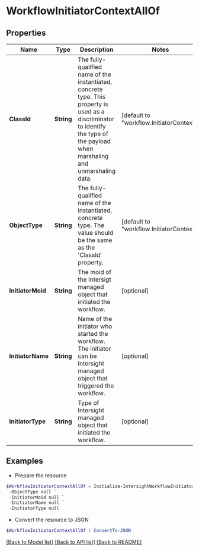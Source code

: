 # WorkflowInitiatorContextAllOf
## Properties

Name | Type | Description | Notes
------------ | ------------- | ------------- | -------------
**ClassId** | **String** | The fully-qualified name of the instantiated, concrete type. This property is used as a discriminator to identify the type of the payload when marshaling and unmarshaling data. | [default to "workflow.InitiatorContext"]
**ObjectType** | **String** | The fully-qualified name of the instantiated, concrete type. The value should be the same as the &#39;ClassId&#39; property. | [default to "workflow.InitiatorContext"]
**InitiatorMoid** | **String** | The moid of the Intersigt managed object that initiated the workflow. | [optional] 
**InitiatorName** | **String** | Name of the initiator who started the workflow. The initiator can be Intersight managed object that triggered the workflow. | [optional] 
**InitiatorType** | **String** | Type of Intersight managed object that initiated the workflow. | [optional] 

## Examples

- Prepare the resource
```powershell
$WorkflowInitiatorContextAllOf = Initialize-IntersightWorkflowInitiatorContextAllOf  -ClassId null `
 -ObjectType null `
 -InitiatorMoid null `
 -InitiatorName null `
 -InitiatorType null
```

- Convert the resource to JSON
```powershell
$WorkflowInitiatorContextAllOf | ConvertTo-JSON
```

[[Back to Model list]](../README.md#documentation-for-models) [[Back to API list]](../README.md#documentation-for-api-endpoints) [[Back to README]](../README.md)


